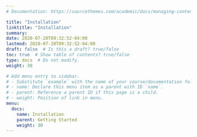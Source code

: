 ```yaml
---
# Documentation: https://sourcethemes.com/academic/docs/managing-content/

title: "Installation"
linktitle: "Installation"
summary:
date: 2020-07-20T09:32:52-04:00
lastmod: 2020-07-20T09:32:52-04:00
draft: false  # Is this a draft? true/false
toc: true  # Show table of contents? true/false
type: docs  # Do not modify.
weight: 30

# Add menu entry to sidebar.
# - Substitute `example` with the name of your course/documentation folder.
# - name: Declare this menu item as a parent with ID `name`.
# - parent: Reference a parent ID if this page is a child.
# - weight: Position of link in menu.
menu:
  docs:
    name: Installation
    parent: Getting Started
    weight: 30
---
```

